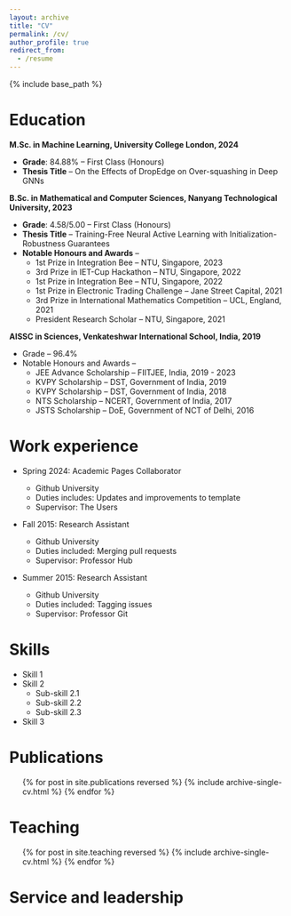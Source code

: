 ```yaml
---
layout: archive
title: "CV"
permalink: /cv/
author_profile: true
redirect_from:
  - /resume
---
```


{% include base_path %}

Education
======

**M.Sc. in Machine Learning, University College London, 2024**
* **Grade**: 84.88% &ndash; First Class (Honours)
* **Thesis Title** &ndash; On the Effects of DropEdge on Over-squashing in Deep GNNs
  
**B.Sc. in Mathematical and Computer Sciences, Nanyang Technological University, 2023**
* **Grade**: 4.58/5.00 &ndash; First Class (Honours)
* **Thesis Title** &ndash; Training-Free Neural Active Learning with Initialization-Robustness Guarantees
* **Notable Honours and Awards** &ndash;
  * 1st Prize in Integration Bee &ndash; NTU, Singapore, 2023
  * 3rd Prize in IET-Cup Hackathon &ndash; NTU, Singapore, 2022
  * 1st Prize in Integration Bee &ndash; NTU, Singapore, 2022
  * 1st Prize in Electronic Trading Challenge &ndash; Jane Street Capital, 2021
  * 3rd Prize in International Mathematics Competition &ndash; UCL, England, 2021
  * President Research Scholar &ndash; NTU, Singapore, 2021

**AISSC in Sciences, Venkateshwar International School, India, 2019**
* Grade &ndash; 96.4%
* Notable Honours and Awards &ndash;
  * JEE Advance Scholarship &ndash; FIITJEE, India, 2019 - 2023
  * KVPY Scholarship &ndash; DST, Government of India, 2019
  * KVPY Scholarship &ndash; DST, Government of India, 2018
  * NTS Scholarship &ndash; NCERT, Government of India, 2017
  * JSTS Scholarship &ndash; DoE, Government of NCT of Delhi, 2016

Work experience
======
* Spring 2024: Academic Pages Collaborator
  * Github University
  * Duties includes: Updates and improvements to template
  * Supervisor: The Users

* Fall 2015: Research Assistant
  * Github University
  * Duties included: Merging pull requests
  * Supervisor: Professor Hub

* Summer 2015: Research Assistant
  * Github University
  * Duties included: Tagging issues
  * Supervisor: Professor Git
  
Skills
======
* Skill 1
* Skill 2
  * Sub-skill 2.1
  * Sub-skill 2.2
  * Sub-skill 2.3
* Skill 3

Publications
======
  <ul>{% for post in site.publications reversed %}
    {% include archive-single-cv.html %}
  {% endfor %}</ul>
  
<!-- Talks
======
  <ul>{% for post in site.talks reversed %}
    {% include archive-single-talk-cv.html  %}
  {% endfor %}</ul> -->
  
Teaching
======
  <ul>{% for post in site.teaching reversed %}
    {% include archive-single-cv.html %}
  {% endfor %}</ul>
  
Service and leadership
======
